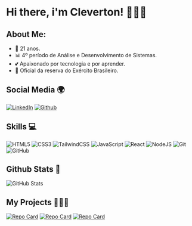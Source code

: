 # Hi there, i'm Cleverton! 🙋🏻‍♂️

## About Me:
 - 🥳 21 anos.
 - 📊 4º período de Análise e Desenvolvimento de Sistemas.
 - 💕 Apaixonado por tecnologia e por aprender.
 - 🔰 Oficial da reserva do Exército Brasileiro.

## Social Media 🌍
[![LinkedIn](https://img.shields.io/badge/LinkedIn-000?style=for-the-badge&logo=linkedin&logoColor=blue)](https://www.linkedin.com/in/cleverton-rocha-116803226/)
[![Github](https://img.shields.io/badge/Github-000?style=for-the-badge&logo=Github&logoColor=FFF)](https://github.com/Cleverton-Rocha)

##  Skills 💻
![HTML5](https://img.shields.io/badge/HTML5-000?style=for-the-badge&logo=html5)
![CSS3](https://img.shields.io/badge/CSS3-000?style=for-the-badge&logo=css3&logoColor=blue)
![TailwindCSS](https://img.shields.io/badge/tailwindcss-000?style=for-the-badge&logo=tailwind-css&logoColor=tailwind)
![JavaScript](https://img.shields.io/badge/JavaScript-000?style=for-the-badge&logo=javascript)
![React](https://img.shields.io/badge/React-000?style=for-the-badge&logo=react)
![NodeJS](https://img.shields.io/badge/nodeJS-000?style=for-the-badge&logo=node.js)
![Git](https://img.shields.io/badge/git-000?style=for-the-badge&logo=git&logoColor=git)
![GitHub](https://img.shields.io/badge/github-000?style=for-the-badge&logo=github&logoColor=github)

## Github Stats  📶
![GitHub Stats](https://github-readme-stats.vercel.app/api?username=Cleverton-Rocha&theme=transparent&bg_color=000&border_color=6b1df5&show_icons=true&icon_color=894ef2&title_color=7e39f7&text_color=FFF)


## My Projects 👨🏻‍💻
[![Repo Card](https://github-readme-stats.vercel.app/api/pin/?username=Cleverton-Rocha&repo=dio-lab-open-source&bg_color=000&border_color=6b1df5&show_icons=true&icon_color=7e39f7&title_color=7e39f7&text_color=FFF)](https://github.com/Cleverton-Rocha/dio-lab-open-source)
[![Repo Card](https://github-readme-stats.vercel.app/api/pin/?username=Cleverton-Rocha&repo=TODOLIST-FULLSTACK&bg_color=000&border_color=6b1df5&show_icons=true&icon_color=7e39f7&title_color=7e39f7&text_color=FFF)](https://github.com/Cleverton-Rocha/TODOLIST-FULLSTACK)
[![Repo Card](https://github-readme-stats.vercel.app/api/pin/?username=Cleverton-Rocha&repo=Weather-app&bg_color=000&border_color=6b1df5&show_icons=true&icon_color=7e39f7&title_color=7e39f7&text_color=FFF)](https://github.com/Cleverton-Rocha/Weather-app)

